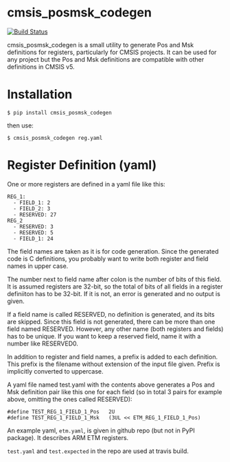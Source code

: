 
# cmsis_posmsk_codegen

[![Build Status](https://travis-ci.com/metebalci/cmsis_posmsk_codegen.svg?branch=master)](https://travis-ci.com/metebalci/cmsis_posmsk_codegen)

cmsis_posmsk_codegen is a small utility to generate Pos and Msk definitions for registers, particularly for CMSIS projects. It can be used for any project but the Pos and Msk definitions are compatible with other definitions in CMSIS v5.

# Installation

```
$ pip install cmsis_posmsk_codegen
```

then use:

```
$ cmsis_posmsk_codegen reg.yaml
```

# Register Definition (yaml)

One or more registers are defined in a yaml file like this:

```
REG_1:
  - FIELD_1: 2
  - FIELD_2: 3
  - RESERVED: 27
REG_2
  - RESERVED: 3
  - RESERVED: 5
  - FIELD_1: 24
```

The field names are taken as it is for code generation. Since the generated code is C definitions, you probably want to write both register and field names in upper case.

The number next to field name after colon is the number of bits of this field. It is assumed registers are 32-bit, so the total of bits of all fields in a register definiiton has to be 32-bit. If it is not, an error is generated and no output is given.

If a field name is called RESERVED, no definition is generated, and its bits are skipped. Since this field is not generated, there can be more than one field named RESERVED. However, any other name (both registers and fields) has to be unique. If you want to keep a reserved field, name it with a number like RESERVED0.

In addition to register and field names, a prefix is added to each definition. This prefix is the filename without extension of the input file given. Prefix is implicitly converted to uppercase.

A yaml file named test.yaml with the contents above generates a Pos and Msk definition pair like this one for each field (so in total 3 pairs for example above, omitting the ones called RESERVED):

```
#define TEST_REG_1_FIELD_1_Pos   2U
#define TEST_REG_1_FIELD_1_Msk   (3UL << ETM_REG_1_FIELD_1_Pos)
```

An example yaml, `etm.yaml`, is given in github repo (but not in PyPI package). It describes ARM ETM registers.

`test.yaml` and `test.expected` in the repo are used at travis build.
